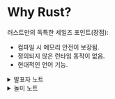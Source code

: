 # Why Rust?

러스트만의 독특한 세일즈 포인트(장점):

* 컴파일 시 메모리 안전이 보장됨.
* 정의되지 않은 런타임 동작이 없음.
* 현대적인 언어 기능.

<details>

<summary>발표자 노트</summary>

수강생들에게 어떤 프로그래밍 언어를 사용했는지 물어보시기 바랍니다. 어떤 언어를 사용했느냐에 따라 러스트에서 어떤 점을 강조해야 할지를 고민해 보세요:

* C/C++: 러스트는 ’빌림’검사기를 통해서 수행중에 발생할 수 있는 모든 에러를 제거합니다. 러스트는 C와 C++과 비슷한 수준의 성능을 보여주면서도, 그 언어들에서 종종 발생하는 메모리 관련 오류가 없습니다. 또한, 패턴 매칭이나, 기본적으로 제공되는 종속성 관리와 같은 현대적인 언어의 기능들을 제공합니다.
* Java, Go, Python, JaveScript: 이 언어들과 동일한 메모리 안정성과 함께, ’하이레벨’언어의 느낌을 느낄 수 있습니다. 거기에 더해, 가비지 컬렉터가 없는 C/C++와 유사한 수준의 빠르고 예측 가능한 성능을 기대할 수 있습니다. 그리고 필요한 경우 저수준 하드웨어를 다루는 코드로 작성할 수 있습니다.

</details>

<details>

<summary>놀미 노트</summary>

* 러스트는 배우기 어려운 시간을 3\~6개월 지나고 나면 다른 언어(특히, C++) 로 돌아가고 싶지 않다고 생각할만큼 좋아하게 됩니다.
* 메모리 안정성과 정의되지 않은 런타임 동작이 없다는 점은 이미 많은 사람들이 언급을 해왔습니다. 이에 더하여 불변/가변에 대한 제약을 프로그래머가 지정하면 확실하게 보장되는 것도 좋습니다. C++에서 const 함수를 호출할 때의 편안함을 러스트에서는 더 많이 누릴 수 있습니다.
* 개인적으로는 enum이 다른 데이터 타잎을 포함하여 분류할 수 있고 이를 패턴 매칭으로 처리할 수 있는 점, 대부분의 문장들이 표현식 (expression)이라 좀 더 간결하게 코드를 작성할 수 있는 점, 작은 트레이트 단위로 개념화하고 이들을 조합하여 아주 유연하고 큰 시스템을 잘 만들고 있는 점이 마음에 듭니다.

</details>
